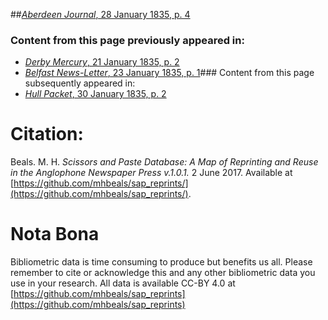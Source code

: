 ##[*Aberdeen Journal*, 28 January 1835, p. 4](https://mhbeals.github.io/sap_html/Aberdeen-Journal/Aberdeen-Journal-28-January-1835-p-4)

### Content from this page previously appeared in:
+ [*Derby Mercury*, 21 January 1835, p. 2](https://mhbeals.github.io/sap_html/Derby-Mercury/Derby-Mercury-21-January-1835-p-2)
+ [*Belfast News-Letter*, 23 January 1835, p. 1](https://mhbeals.github.io/sap_html/Belfast-News-Letter/Belfast-News-Letter-23-January-1835-p-1)### Content from this page subsequently appeared in:
+ [*Hull Packet*, 30 January 1835, p. 2](https://mhbeals.github.io/sap_html/Hull-Packet/Hull-Packet-30-January-1835-p-2)
                    
# Citation: 

Beals. M. H. *Scissors and Paste Database: A Map of Reprinting and Reuse in the Anglophone Newspaper Press v.1.0.1.* 2 June 2017. Available at [https://github.com/mhbeals/sap_reprints/](https://github.com/mhbeals/sap_reprints/). 
                    
# Nota Bona

Bibliometric data is time consuming to produce but benefits us all. Please remember to cite or acknowledge this and any other bibliometric data you use in your research. All data is available CC-BY 4.0 at [https://github.com/mhbeals/sap_reprints](https://github.com/mhbeals/sap_reprints)